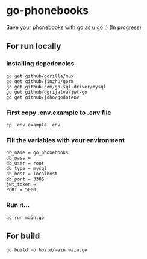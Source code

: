 # go-phonebooks
Save your phonebooks with go as u go :) (In progress)

## For run locally

### Installing depedencies
```
go get github/gorilla/mux
go get github/jinzhu/gorm
go get github.com/go-sql-driver/mysql
go get github/dgrijalva/jwt-go
go get github/joho/godotenv
```

### First copy .env.example to .env file
```
cp .env.example .env
```
### Fill the variables with your environment
```
db_name = go_phonebooks
db_pass =
db_user = root
db_type = mysql
db_host = localhost
db_port = 3306
jwt_token =
PORT = 5000
```

### Run it...

```
go run main.go
```

## For build

```
go build -o build/main main.go
```